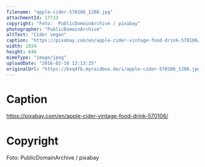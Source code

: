 ```yaml
---
filename: "apple-cider-570106_1280.jpg"
attachmentId: 17733
copyright: "Foto:  PublicDomainArchive / pixabay"
photographer: "PublicDomainArchive"
altText: "Cider vegan"
caption: "https://pixabay.com/en/apple-cider-vintage-food-drink-570106/"
width: 1024
height: 640
mimeType: "image/jpeg"
uploadDate: "2016-02-10 12:13:25"
originalUrl: "https://bxq4fb.myraidbox.de/i/apple-cider-570106_1280.jpg"
---
```


# Caption

https://pixabay.com/en/apple-cider-vintage-food-drink-570106/

# Copyright

Foto:  PublicDomainArchive / pixabay
